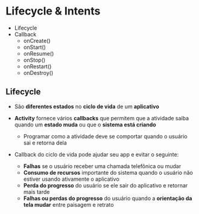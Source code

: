 # Lifecycle & Intents

- Lifecycle
- Callback
  - onCreate()
  - onStart()
  - onResume()
  - onStop()
  - onRestart()
  - onDestroy()

## Lifecycle

- São **diferentes estados** no **ciclo de vida** de um **aplicativo**

- **Activity** fornece vários **callbacks** que permitem que a atividade saiba quando um **estado muda** ou que o **sistema está criando**
  - Programar como a atividade deve se comportar quando o usuário sai e retorna dela

- Callback do ciclo de vida pode ajudar seu app e evitar o seguinte:
  - **Falhas** se o usuário receber uma chamada telefônica ou mudar
  - **Consumo de recursos** importante do sistema quando o usuário não estiver usando ativamente o aplicativo
  - **Perda do progresso** do usuário se ele sair do aplicativo e retornar mais tarde
  - **Falhas ou perdas do progresso** do usuário quando a **orientação da tela mudar** entre paisagem e retrato
 
  
